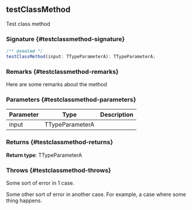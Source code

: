 ## testClassMethod

Test class method

### Signature {#testclassmethod-signature}

```typescript
/** @sealed */
testClassMethod(input: TTypeParameterA): TTypeParameterA;
```

### Remarks {#testclassmethod-remarks}

Here are some remarks about the method

### Parameters {#testclassmethod-parameters}

| Parameter | Type | Description |
| - | - | - |
| input | TTypeParameterA | |

### Returns {#testclassmethod-returns}

**Return type**: TTypeParameterA

### Throws {#testclassmethod-throws}

Some sort of error in 1 case.

Some other sort of error in another case. For example, a case where some thing happens.
